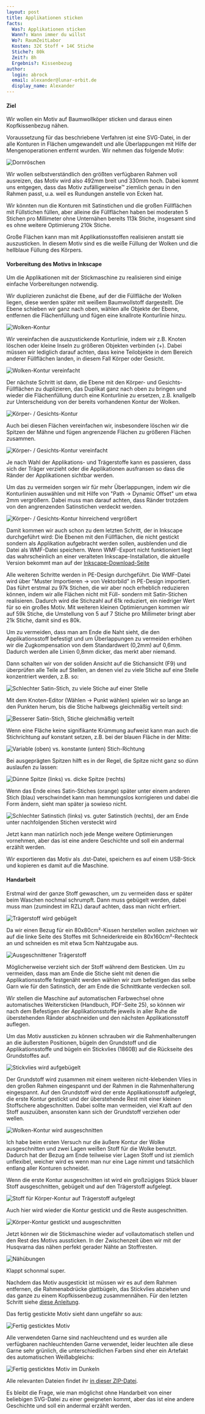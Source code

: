 ```yaml
---
layout: post
title: Applikationen sticken
facts:
  Was?: Applikationen sticken
  Wann?: Wann immer du willst
  Wo?: RaumZeitLabor
  Kosten: 32€ Stoff + 14€ Stiche
  Stiche?: 80k
  Zeit?: 8h
  Ergebnis?: Kissenbezug
author:
  login: abrock
  email: alexander@lunar-orbit.de
  display_name: Alexander
---
```


#### Ziel

Wir wollen ein Motiv auf Baumwollköper sticken und daraus einen Kopfkissenbezug nähen.

Voraussetzung für das beschriebene Verfahren ist eine SVG-Datei, in der alle
Konturen in Flächen umgewandelt und alle Überlappungen mit Hilfe der
Mengenoperationen entfernt wurden.
Wir nehmen das folgende Motiv:

![Dornröschen](/assets/kissenbezug-mit-applikationen/motiv.png)

<!--more-->

Wir wollen selbstverständlich den größten verfügbaren Rahmen voll ausreizen,
das Motiv wird also 492mm breit und 330mm hoch.
Dabei kommt uns entgegen, dass das Motiv zufälligerweise&#8482;
ziemlich genau in den Rahmen passt, u.a. weil es Rundungen anstelle von Ecken hat.

Wir könnten nun die Konturen mit Satinstichen und die großen Füllflächen
mit Füllstichen füllen, aber alleine die Füllflächen haben bei moderaten
5 Stichen pro Millimeter ohne Unternähen bereits 113k Stiche,
insgesamt sind es ohne weitere Optimierung 210k Stiche.

Große Flächen kann man mit Applikationsstoffen realisieren anstatt sie auszusticken.
In diesem Motiv sind es die weiße Füllung der Wolken und die hellblaue Füllung des Körpers.

#### Vorbereitung des Motivs in Inkscape

Um die Applikationen mit der Stickmaschine zu realisieren sind einige einfache
Vorbereitungen notwendig.

Wir duplizieren zunächst die Ebene, auf der die Füllfläche der Wolken liegen, diese werden später mit weißem Baumwollstoff dargestellt.
Die Ebene schieben wir ganz nach oben, wählen alle Objekte der Ebene, entfernen die Flächenfüllung und fügen eine knallrote Konturlinie hinzu.

![Wolken-Kontur](/assets/kissenbezug-mit-applikationen/wolken-kontur.png)

Wir vereinfachen die auszustickende Konturlinie, indem wir z.B. Knoten löschen oder kleine Inseln zu größeren Objekten verbinden (<Ctrl>+).
Dabei müssen wir lediglich darauf achten, dass keine Teilobjekte in dem Bereich anderer Füllflächen landen, in diesem Fall Körper oder Gesicht.

![Wolken-Kontur vereinfacht](/assets/kissenbezug-mit-applikationen/wolken-kontur-vereinfacht.png)

Der nächste Schritt ist dann, die Ebene mit den Körper- und Gesichts-Füllflächen zu duplizieren, das Duplikat ganz nach oben zu bringen
und wieder die Flächenfüllung durch eine Konturlinie zu ersetzen, z.B. knallgelb zur Unterscheidung von der bereits vorhandenen Kontur der Wolken.

![Körper- / Gesichts-Kontur](/assets/kissenbezug-mit-applikationen/koerper-kontur.png)

Auch bei diesen Flächen vereinfachen wir, insbesondere löschen wir die Spitzen der Mähne und fügen angrenzende Flächen zu größeren Flächen zusammen.

![Körper- / Gesichts-Kontur vereinfacht](/assets/kissenbezug-mit-applikationen/koerper-kontur-vereinfacht.png)

Je nach Wahl der Applikations- und Trägerstoffe kann es passieren,
dass sich der Träger verzieht oder die Applikationen ausfransen
so dass die Ränder der Applikationen sichtbar werden.

Um das zu vermeiden sorgen wir für mehr Überlappungen, indem wir die Konturlinien
auswählen und mit Hilfe von "Path -> Dynamic Offset" um etwa 2mm vergrößern.
Dabei muss man darauf achten, dass Ränder trotzdem von den angrenzenden Satinstichen
verdeckt werden.

![Körper- / Gesichts-Kontur hinreichend vergrößert](/assets/kissenbezug-mit-applikationen/final2.png)

Damit kommen wir auch schon zu dem letzten Schritt, der in Inkscape durchgeführt wird:
Die Ebenen mit den Füllflächen, die nicht gestickt sondern als Applikation aufgebracht werden sollen,
ausblenden und die Datei als WMF-Datei speichern.
Wenn WMF-Export nicht funktioniert liegt das wahrscheinlich an einer veralteten Inkscape-Installation,
die aktuelle Version bekommt man auf der [Inkscape-Download-Seite](https://inkscape.org/en/download/)

Alle weiteren Schritte werden in PE-Design durchgeführt.
Die WMF-Datei wird über "Muster Importieren -> von Vektorbild" in PE-Design importiert.
Das führt erstmal zu 97k Stichen, die wir aber noch erheblich reduzieren können,
indem wir alle Flächen nicht mit Füll- sondern mit Satin-Stichen realisieren.
Dadurch wird die Stichzahl auf 61k reduziert, ein niedriger Wert für so ein großes Motiv.
Mit weiteren kleinen Optimierungen kommen wir auf 59k Stiche, die Umstellung von 5 auf 7
Stiche pro Millimeter bringt aber 21k Stiche, damit sind es 80k.

Um zu vermeiden, dass man am Ende die Naht sieht, die den Applikationsstoff befestigt
und um Überlappungen zu vermeiden erhöhen wir die Zugkompensation von dem Standardwert
(0,2mm) auf 0,6mm.
Dadurch werden alle Linien 0,8mm dicker, das merkt aber niemand.

Dann schalten wir von der soliden Ansicht auf die Stichansicht (F9)
und überprüfen alle Teile auf Stellen, an denen viel zu viele Stiche
auf eine Stelle konzentriert werden, z.B. so:

![Schlechter Satin-Stich, zu viele Stiche auf einer Stelle](/assets/kissenbezug-mit-applikationen/satin-schlecht.png)

Mit dem Knoten-Editor (Wählen -> Punkt wählen) spielen wir so lange an den Punkten herum,
bis die Stiche halbwegs gleichmäßig verteilt sind:

![Besserer Satin-Stich, Stiche gleichmäßig verteilt](/assets/kissenbezug-mit-applikationen/satin-gut.png)

Wenn eine Fläche keine signifikante Krümmung aufweist kann man auch die Stichrichtung
auf konstant setzen, z.B. bei der blauen Fläche in der Mitte:

![Variable (oben) vs. konstante (unten) Stich-Richtung](/assets/kissenbezug-mit-applikationen/satin-variabel-vs-konstant.png)

Bei ausgeprägten Spitzen hilft es in der Regel, die Spitze nicht ganz so dünn auslaufen zu lassen:

![Dünne Spitze (links) vs. dicke Spitze (rechts)](/assets/kissenbezug-mit-applikationen/satin-spitze-reparieren.png)

Wenn das Ende eines Satin-Stiches (orange) später unter einem anderen Stich (blau) verschwindet
kann man hemmungslos korrigieren und dabei die Form ändern, sieht man später ja sowieso nicht.

![Schlechter Satinstich (links) vs. guter Satinstich (rechts), der am Ende unter nachfolgenden Stichen versteckt wird](/assets/kissenbezug-mit-applikationen/satin-reparieren-verstecken.png)

Jetzt kann man natürlich noch jede Menge weitere Optimierungen vornehmen, aber das ist eine
andere Geschichte und soll ein andermal erzählt werden.

Wir exportieren das Motiv als .dst-Datei, speichern es auf einem USB-Stick
und kopieren es damit auf die Maschine.

#### Handarbeit

Erstmal wird der ganze Stoff gewaschen, um zu vermeiden dass er später beim Waschen nochmal schrumpft.
Dann muss gebügelt werden, dabei muss man (zumindest im RZL) darauf achten, dass man nicht erfriert.

![Trägerstoff wird gebügelt](/assets/kissenbezug-mit-applikationen/buegeln-1.jpg)

Da wir einen Bezug für ein 80x80cm²-Kissen herstellen wollen zeichnen wir auf die linke Seite des Stoffes
mit Schneiderkreide ein 80x160cm²-Rechteck an und schneiden es mit etwa 5cm Nahtzugabe aus.

![Ausgeschnittener Trägerstoff](/assets/kissenbezug-mit-applikationen/schnitt.jpg)

Möglicherweise verzieht sich der Stoff während dem Besticken.
Um zu vermeiden, dass man am Ende die Stiche sieht mit denen die Applikationsstoffe festgenäht werden
wählen wir zum befestigen das selbe Garn wie für den Satinstich, der am Ende die Schnittkante verdecken soll.

Wir stellen die Maschine auf automatischen Farbwechsel ohne automatisches Weitersticken
(Handbuch, PDF-Seite 25),
so können wir nach dem Befestigen der Applikationsstoffe jeweils in aller Ruhe die überstehenden Ränder
abschneiden und den nächsten Applikationsstoff auflegen.

Um das Motiv aussticken zu können schrauben wir die Rahmenhalterungen an die äußersten Positionen,
bügeln den Grundstoff und die Applikationsstoffe und bügeln ein Stickvlies (1860B) auf die Rückseite
des Grundstoffes auf.

![Stickvlies wird aufgebügelt](/assets/kissenbezug-mit-applikationen/buegeln-2.jpg)

Der Grundstoff wird zusammen mit einem weiteren nicht-klebenden Vlies in den großen Rahmen eingespannt
und der Rahmen in die Rahmenhalterung eingespannt.
Auf den Grundstoff wird der erste Applikationsstoff aufgelegt, die erste Kontur gestickt
und der überstehende Rest mit einer kleinen Stoffschere abgeschnitten.
Dabei sollte man vermeiden, viel Kraft auf den Stoff auszuüben,
ansonsten kann sich der Grundstoff verziehen oder wellen.

![Wolken-Kontur wird ausgeschnitten](/assets/kissenbezug-mit-applikationen/wolke-ausschneiden.jpg)

Ich habe beim ersten Versuch nur die äußere Kontur der Wolke ausgeschnitten
und zwei Lagen weißen Stoff für die Wolke benutzt.
Dadurch hat der Bezug am Ende teilweise vier Lagen Stoff und ist ziemlich unflexibel,
weicher wird es wenn man nur eine Lage nimmt und tatsächlich entlang aller Konturen schneidet.

Wenn die erste Kontur ausgeschnitten ist wird ein großzügiges Stück blauer Stoff ausgeschnitten,
gebügelt und auf den Trägerstoff aufgelegt.

![Stoff für Körper-Kontur auf Trägerstoff aufgelegt](/assets/kissenbezug-mit-applikationen/blau-aufgelegt.jpg)

Auch hier wird wieder die Kontur gestickt und die Reste ausgeschnitten.

![Körper-Kontur gestickt und ausgeschnitten](/assets/kissenbezug-mit-applikationen/blau-ausgeschnitten.jpg)

Jetzt können wir die Stickmaschine wieder auf vollautomatisch stellen und den Rest des Motivs aussticken.
In der Zwischenzeit üben wir mit der Husqvarna das nähen perfekt gerader Nähte an Stoffresten.

![Nähübungen](/assets/kissenbezug-mit-applikationen/naehen-ueben.jpg)

Klappt schonmal super.

Nachdem das Motiv ausgestickt ist müssen wir es auf dem Rahmen entfernen, 
die Rahmenabdrücke glattbügeln, das Stickvlies abziehen
und das ganze zu einem Kopfkissenbezug zusammennähen.
Für den letzten Schritt siehe [diese Anleitung](http://www.youtube.com/watch?v=7bxVcbXa6NQ).

Das fertig gestickte Motiv sieht dann ungefähr so aus:

![Fertig gesticktes Motiv](/assets/kissenbezug-mit-applikationen/fertig-gestickt.jpg)

Alle verwendeten Garne sind nachleuchtend und es wurden alle verfügbaren nachleuchtenden Garne verwendet,
leider leuchten alle diese Garne sehr grünlich, die unterschiedlichen Farben sind eher ein Artefakt
des automatischen Weißabgleichs:

![Fertig gesticktes Motiv im Dunkeln](/assets/kissenbezug-mit-applikationen/nachleuchtend.jpg)

Alle relevanten Dateien findet ihr [in dieser ZIP-Datei](https://wiki.raumzeitlabor.de/images/a/a0/Stickdateien.zip).

Es bleibt die Frage, wie man möglichst ohne Handarbeit von einer beliebigen
SVG-Datei zu einer geeigneten kommt, aber das ist eine andere Geschichte
und soll ein andermal erzählt werden.



